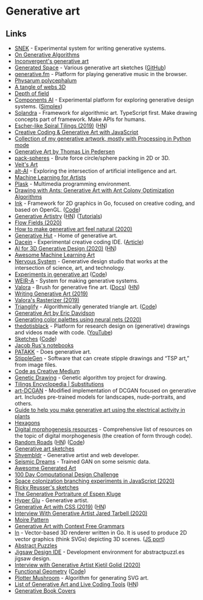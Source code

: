 # Generative art

## Links

- [SNEK](https://github.com/inconvergent/snek) - Experimental system for writing generative systems.
- [On Generative Algorithms](https://inconvergent.net/generative/sand-spline/)
- [Inconvergent's generative art](https://inconvergent.net/generative/)
- [Generated Space](https://generated.space/) - Various generative art sketches ([GitHub](https://github.com/kgolid/p5ycho))
- [generative.fm](https://github.com/generative-music/generative.fm) - Platform for playing generative music in the browser.
- [Physarum polycephalum](https://sagejenson.com/physarum)
- [A tangle of webs 3D](https://inconvergent.net/2019/a-tangle-of-webs-3d/)
- [Depth of field](https://inconvergent.net/2019/depth-of-field/)
- [Components AI](https://components.ai/) - Experimental platform for exploring generative design systems. ([Simplex](https://components.ai/simplex/))
- [Solandra](https://github.com/jamesporter/solandra) - Framework for algorithmic art. TypeScript first. Make drawing concepts part of framework. Make APIs for humans.
- [Escher-like Spiral Tilings (2019)](http://isohedral.ca/escher-like-spiral-tilings/) ([HN](https://news.ycombinator.com/item?id=20854644))
- [Creative Coding & Generative Art with JavaScript](https://github.com/mattdesl/workshop-generative-art)
- [Collection of my generative artwork, mostly with Processing in Python mode](https://github.com/aaronpenne/generative_art)
- [Generative Art by Thomas Lin Pedersen](https://www.data-imaginist.com/art)
- [pack-spheres](https://github.com/mattdesl/pack-spheres) - Brute force circle/sphere packing in 2D or 3D.
- [Veit's Art](https://veitheller.de/art/)
- [alt-AI](http://alt-ai.net/) - Exploring the intersection of artificial intelligence and art.
- [Machine Learning for Artists](https://ml4a.github.io/)
- [Plask](https://github.com/deanm/plask) - Multimedia programming environment.
- [Drawing with Ants: Generative Art with Ant Colony Optimization Algorithms](http://amydyer.art/wp/index.php/2020/01/01/drawing-with-ants-generative-art-with-ant-colony-optimization-algorithms/)
- [Ink](https://buchanae.github.io/ink/) - Framework for 2D graphics in Go, focused on creative coding, and based on OpenGL. ([Code](https://github.com/buchanae/ink))
- [Generative Artistry](https://generativeartistry.com/) ([HN](https://news.ycombinator.com/item?id=23621022)) ([Tutorials](https://generativeartistry.com/tutorials/))
- [Flow Fields (2020)](https://tylerxhobbs.com/essays/2020/flow-fields)
- [How to make generative art feel natural (2020)](https://www.generativehut.com/post/how-to-make-generative-art-feel-natural)
- [Generative Hut](https://www.generativehut.com/) - Home of generative art.
- [Dacein](https://github.com/szymonkaliski/dacein) - Experimental creative coding IDE. ([Article](https://szymonkaliski.com/log/2019-03-01-building-dacein/))
- [AI for 3D Generative Design (2020)](https://blog.insightdatascience.com/ai-for-3d-generative-design-17503d0b3943) ([HN](https://news.ycombinator.com/item?id=22640407))
- [Awesome Machine Learning Art](https://github.com/vibertthio/awesome-machine-learning-art)
- [Nervous System](https://n-e-r-v-o-u-s.com/index.php) - Generative design studio that works at the intersection of science, art, and technology.
- [Experiments in generative art](https://sketchbook.netlify.com/) ([Code](https://github.com/winkerVSbecks/sketchbook))
- [WEIR-A](https://github.com/inconvergent/weir) - System for making generative systems.
- [Valora](https://github.com/turnage/valora) - Brush for generative fine art. ([Docs](https://paytonturnage.gitbook.io/valora/)) ([HN](https://news.ycombinator.com/item?id=22837990))
- [Writing Generative Art (2019)](https://paytonturnage.com/writing/writing-generative-art/)
- [Valora's Rasterizer (2019)](https://paytonturnage.com/writing/valora-rasterizer/)
- [Trianglify](http://qrohlf.com/trianglify/) - Algorithmically generated triangle art. ([Code](https://github.com/qrohlf/trianglify))
- [Generative Art by Eric Davidson](https://github.com/erdavids/Generative-Art)
- [Generating color palettes using neural nets (2020)](https://twitter.com/mattdesl/status/1258730249023438848)
- [thedotisblack](https://thedotisblack.com/) - Platform for research design on (generative) drawings and videos made with code. ([YouTube](https://www.youtube.com/channel/UCX4GSh1gpRuugPpjxu0gLmw/videos))
- [Sketches](https://rolyatmax.github.io/sketches/) ([Code](https://github.com/rolyatmax/sketches))
- [Jacob Rus's notebooks](https://observablehq.com/@jrus)
- [PATAKK](https://patakk.tumblr.com/) - Does generative art.
- [StippleGen](https://github.com/evil-mad/stipplegen) - Software that can create stipple drawings and “TSP art,” from image files.
- [Code as Creative Medium](https://mitpress.mit.edu/books/code-creative-medium)
- [Genetic Drawing](https://github.com/anopara/genetic-drawing) - Genetic algorithm toy project for drawing.
- [Tilings Encyclopedia | Substitutions](https://tilings.math.uni-bielefeld.de/substitution/)
- [art-DCGAN](https://github.com/robbiebarrat/art-DCGAN) - Modified implementation of DCGAN focused on generative art. Includes pre-trained models for landscapes, nude-portraits, and others.
- [Guide to help you make generative art using the electrical activity in plants](https://github.com/robbiebarrat/plant-art)
- [Hexagons](https://anton-hexagons.tumblr.com/)
- [Digital morphogenesis resources](https://github.com/jasonwebb/morphogenesis-resources) - Comprehensive list of resources on the topic of digital morphogenesis (the creation of form through code).
- [Random Roads](https://random-roads--edwardcunningh2.repl.co/) ([HN](https://news.ycombinator.com/item?id=23591590)) ([Code](https://repl.it/@EdwardCunningh2/Random-Roads#index.html))
- [Generative art sketches](https://github.com/rberenguel/sketches)
- [Shvembldr](https://www.shvembldr.com/gallery) - Generative artist and web developer.
- [Seismic Dreams](https://brantondemoss.com/seismicdream/) - Trained GAN on some seismic data.
- [Awesome Generated Art](https://github.com/bradydowling/awesome-generated-art)
- [100 Day Computational Design Challenge](https://www.chelseawatson.com/100-computational-designs)
- [Space colonization branching experiments in JavaScript (2020)](https://jasonwebb.io/2020/03/space-colonization-branching-experiments-in-javascript/)
- [Ricky Reusser's sketches](https://rreusser.github.io/sketches/)
- [The Generative Portraiture of Espen Kluge](https://www.artnome.com/news/2019/7/24/generative-portraiture-of-espen-kluge)
- [Hyper Glu](https://hyperglu.com/) - Generative artist.
- [Generative Art with CSS (2019)](https://generative-art-with-css.commons.host/) ([HN](https://news.ycombinator.com/item?id=24118534))
- [Interview With Generative Artist Jared Tarbell (2020)](https://www.artnome.com/news/2020/8/24/interview-with-generative-artist-jared-tarbell)
- [Moire Pattern](https://formmeetscode.in/blog/moire-pattern/)
- [Generative Art with Context Free Grammars](https://www.leonrische.me/pages/generative_art_with_cfgs.html)
- [ln](https://github.com/fogleman/ln) - Vector-based 3D renderer written in Go. It is used to produce 2D vector graphics (think SVGs) depicting 3D scenes. ([JS port](https://github.com/aweary/ln.js))
- [Abstract Puzzles](https://abstractpuzzl.es/)
- [Jigsaw Design IDE](https://github.com/pouretrebelle/jigsaws) - Development environment for abstractpuzzl.es jigsaw design.
- [Interview with Generative Artist Kjetil Golid (2020)](https://www.artnome.com/news/2020/10/11/interview-with-generative-artist-kjetil-golid)
- [Functional Geometry](https://eprints.soton.ac.uk/257577/1/funcgeo2.pdf) ([Code](https://github.com/micahhahn/FunctionalGeometry))
- [Plotter Mushroom](https://github.com/cinnamon-bun/plotter-mushroom) - Algorithm for generating SVG art.
- [List of Generative Art and Live Coding Tools](https://opinionatedguide.github.io/#/Design/d5-gen) ([HN](https://news.ycombinator.com/item?id=24889333))
- [Generative Book Covers](https://github.com/golanlevin/generative_covers)
